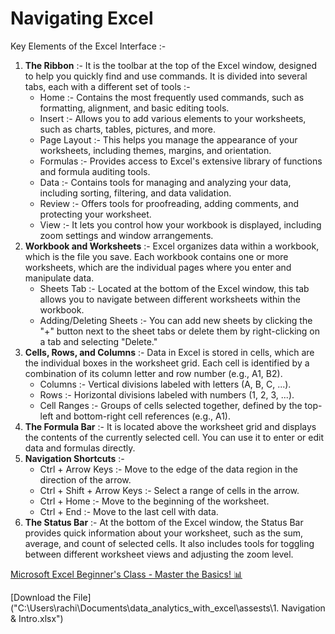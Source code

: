 # Navigating Excel
Key Elements of the Excel Interface :-
1. **The Ribbon** :- It is the toolbar at the top of the Excel window, designed to help you quickly find and use commands. It is divided into several tabs, each with a different set of tools :-
    - Home :- Contains the most frequently used commands, such as formatting, alignment, and basic editing tools.
    - Insert :- Allows you to add various elements to your worksheets, such as charts, tables, pictures, and more.
    - Page Layout :- This helps you manage the appearance of your worksheets, including themes, margins, and orientation.
    - Formulas :- Provides access to Excel's extensive library of functions and formula auditing tools.
    - Data :- Contains tools for managing and analyzing your data, including sorting, filtering, and data validation.
    - Review :- Offers tools for proofreading, adding comments, and protecting your worksheet.
    - View :- It lets you control how your workbook is displayed, including zoom settings and window arrangements.
2. **Workbook and Worksheets** :- Excel organizes data within a workbook, which is the file you save. Each workbook contains one or more worksheets, which are the individual pages where you enter and manipulate data.
    - Sheets Tab :- Located at the bottom of the Excel window, this tab allows you to navigate between different worksheets within the workbook.
    - Adding/Deleting Sheets :- You can add new sheets by clicking the "+" button next to the sheet tabs or delete them by right-clicking on a tab and selecting "Delete."
3. **Cells, Rows, and Columns** :- Data in Excel is stored in cells, which are the individual boxes in the worksheet grid. Each cell is identified by a combination of its column letter and row number (e.g., A1, B2).
    - Columns :- Vertical divisions labeled with letters (A, B, C, ...).
    - Rows :- Horizontal divisions labeled with numbers (1, 2, 3, ...).
    - Cell Ranges :- Groups of cells selected together, defined by the top-left and bottom-right cell references (e.g., A1).
4. **The Formula Bar** :- It is located above the worksheet grid and displays the contents of the currently selected cell. You can use it to enter or edit data and formulas directly.
5. **Navigation Shortcuts** :-
    - Ctrl + Arrow Keys :- Move to the edge of the data region in the direction of the arrow.
    - Ctrl + Shift + Arrow Keys :- Select a range of cells in the arrow.
    - Ctrl + Home :- Move to the beginning of the worksheet.
    - Ctrl + End :- Move to the last cell with data.
6. **The Status Bar** :- At the bottom of the Excel window, the Status Bar provides quick information about your worksheet, such as the sum, average, and count of selected cells. It also includes tools for toggling between different worksheet views and adjusting the zoom level.

[Microsoft Excel Beginner's Class - Master the Basics! 📊](https://youtu.be/kSQmPK-tWnw)

[Download the File]("C:\Users\rachi\Documents\data_analytics_with_excel\assests\1. Navigation & Intro.xlsx")